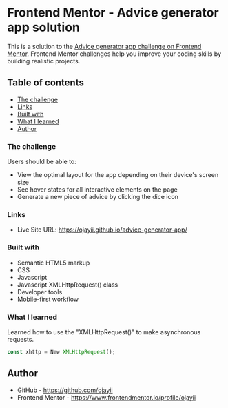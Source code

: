 # Frontend Mentor - Advice generator app solution

This is a solution to the [Advice generator app challenge on Frontend Mentor](https://www.frontendmentor.io/challenges/advice-generator-app-QdUG-13db). Frontend Mentor challenges help you improve your coding skills by building realistic projects.

## Table of contents

- [The challenge](#the-challenge)
- [Links](#links)
- [Built with](#built-with)
- [What I learned](#what-i-learned)
- [Author](#author)

### The challenge

Users should be able to:

- View the optimal layout for the app depending on their device's screen size
- See hover states for all interactive elements on the page
- Generate a new piece of advice by clicking the dice icon

### Links

- Live Site URL: https://ojayii.github.io/advice-generator-app/

### Built with

- Semantic HTML5 markup
- CSS
- Javascript
- Javascript XMLHttpRequest() class
- Developer tools
- Mobile-first workflow

### What I learned

Learned how to use the "XMLHttpRequest()" to make asynchronous requests.

```js
const xhttp = New XMLHttpRequest();
```

## Author

- GitHub - https://github.com/ojayii
- Frontend Mentor - https://www.frontendmentor.io/profile/ojayii

